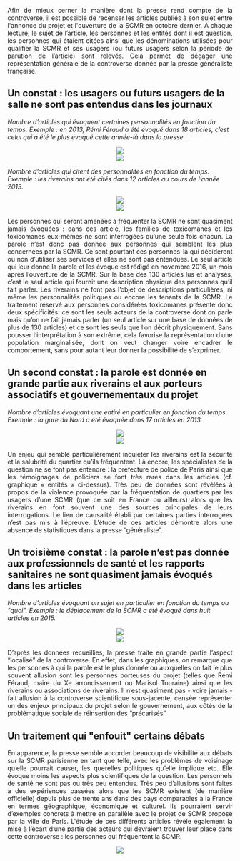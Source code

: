 <p align= "justify">Afin de mieux cerner la manière dont la presse rend compte de la controverse, il est possible de recenser les articles publiés à son sujet entre l'annonce du projet et l'ouverture de la SCMR en octobre dernier. À chaque lecture, le sujet de l’article, les personnes et les entités dont il est question, les personnes qui étaient citées ainsi que les dénominations utilisées pour qualifier la SCMR et ses usagers (ou futurs usagers selon la période de parution de l’article) sont relevés. Cela permet de dégager une représentation générale de la controverse donnée par la presse généraliste française.</p>

## Un constat : les usagers ou futurs usagers de la salle ne sont pas entendus dans les journaux

*Nombre d’articles qui évoquent certaines personnalités en fonction du temps. Exemple : en 2013, Rémi Féraud a été évoqué dans 18 articles, c’est celui qui a été le plus évoqué cette année-là dans la presse.*

<div style="text-align:center"><img src ="https://github.com/controverses/scmrparis10e/blob/master/graphique-qui.png" /></div>

<div style="text-align:center"><img src ="https://github.com/controverses/scmrparis10e/blob/master/legende-qui.png" /></div>

*Nombre d’articles qui citent des personnalités en fonction du temps. Exemple : les riverains ont été cités dans 12 articles au cours de l’année 2013.*

<div style="text-align:center"><img src ="https://github.com/controverses/scmrparis10e/blob/master/Capture%20d’écran%202017-05-03%20à%2016.54.18.png" /></div>

<div style="text-align:center"><img src ="https://github.com/controverses/scmrparis10e/blob/master/legende-cites.png" /></div>

<p align= "justify">Les personnes qui seront amenées à fréquenter la SCMR ne sont quasiment jamais évoquées : dans ces article, les familles de toxicomanes et les toxicomanes eux-mêmes ne sont interrogées qu’une seule fois chacun. La parole n’est donc pas donnée aux personnes qui semblent les plus concernées par la SCMR. Ce sont pourtant ces personnes-là qui décideront ou non d’utiliser ses services et elles ne sont pas entendues. Le seul article qui leur donne la parole et les évoque est rédigé en novembre 2016, un mois après l’ouverture de la SCMR. Sur la base des 130 articles lus et analysés, c’est le seul article qui fournit une description physique des personnes qu’il fait parler. Les riverains ne font pas l’objet de descriptions particulières, ni même les personnalités politiques ou encore les tenants de la SCMR. Le traitement réservé aux personnes considérées toxicomanes présente donc deux spécificités: ce sont les seuls acteurs de la controverse dont on parle mais qu’on ne fait jamais parler (un seul article sur une base de données de plus de 130 articles) et ce sont les seuls que l’on décrit physiquement. Sans pousser l’interprétation à son extrême, cela favorise la représentation d’une population marginalisée, dont on veut changer voire encadrer le comportement, sans pour autant leur donner la possibilité de s’exprimer.</p>

## Un second constat : la parole est donnée en grande partie aux riverains et aux porteurs associatifs et gouvernementaux du projet

*Nombre d’articles évoquant une entité en particulier en fonction du temps. Exemple : la gare du Nord a été évoquée dans 17 articles en 2013.*

<div style="text-align:center"><img src ="https://github.com/controverses/scmrparis10e/blob/master/graphique-entites.png" /></div>

<div style="text-align:center"><img src ="https://github.com/controverses/scmrparis10e/blob/master/legende-entites.png" /></div>

<p align= "justify">Un enjeu qui semble particulièrement inquiéter les riverains est la sécurité et la salubrité du quartier qu’ils fréquentent. Là encore, les spécialistes de la question ne se font pas entendre : la préfecture de police de Paris ainsi que les témoignages de policiers se font très rares dans les articles (cf. graphique « entités » ci-dessus). Très peu de données sont révélées à propos de la violence provoquée par la fréquentation de quartiers par les usagers d’une SCMR (que ce soit en France ou ailleurs) alors que les riverains en font souvent une des sources principales de leurs interrogations. Le lien de causalité établi par certaines parties interrogées n’est pas mis à l’épreuve. L’étude de ces articles démontre alors une absence de statistiques dans la presse “généraliste”.</p>

## Un troisième constat : la parole n’est pas donnée aux professionnels de santé et les rapports sanitaires ne sont quasiment jamais évoqués dans les articles

*Nombre d’articles évoquant un sujet en particulier en fonction du temps ou "quoi". Exemple : le déplacement de la SCMR a été évoqué dans huit articles en 2015.*

<div style="text-align:center"><img src ="https://github.com/controverses/scmrparis10e/blob/master/graphique-quoi.png" /></div>

<div style="text-align:center"><img src ="https://github.com/controverses/scmrparis10e/blob/master/legende-quoi.png" /></div>

<p align= "justify">D’après les données recueillies, la presse traite en grande partie l’aspect “localisé” de la controverse. En effet, dans les graphiques, on remarque que les personnes à qui la parole est le plus donnée ou auxquelles on fait le plus souvent allusion sont les personnes porteuses du projet (telles que Rémi Féraud, maire du Xe arrondissement ou Marisol Touraine) ainsi que les riverains ou associations de riverains. Il n’est quasiment pas - voire jamais - fait allusion à la controverse scientifique sous-jacente, censée représenter un des enjeux principaux du projet selon le gouvernement, aux côtés de la problématique sociale de réinsertion des “précarisés”.</p>

## Un traitement qui "enfouit" certains débats

<p align= "justify">En apparence, la presse semble accorder beaucoup de visibilité aux débats sur la SCMR parisienne en tant que telle, avec les problèmes de voisinage qu’elle pourrait causer, les querelles politiques qu’elle implique etc. Elle évoque moins les aspects plus scientifiques de la question. Les personnels de santé ne sont pas ou très peu entendus. Très peu d’allusions sont faites à des expériences passées alors que les SCMR existent (de manière officielle) depuis plus de trente ans dans des pays comparables à la France en termes géographique, économique et culturel. Ils pourraient servir d’exemples concrets à mettre en parallèle avec le projet de SCMR proposé par la ville de Paris. L'étude de ces différents articles révèle également la mise à l’écart d’une partie des acteurs qui devraient trouver leur place dans cette controverse : les personnes qui fréquentent la SCMR.</p>

<div style="text-align:center"><img src ="https://github.com/controverses/scmrparis10e/blob/master/graphique-qui.png?raw=true" /></div>
